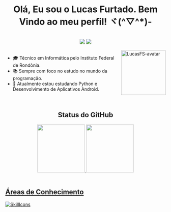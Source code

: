 <h1 align="center">Olá, Eu sou o Lucas Furtado. Bem Vindo ao meu perfil! ヾ(^▽^*)-</h1>
<br>

<div align="center">
  <a href="https://www.linkedin.com/in/lucas-furtado-souza" target="_blank" rel="noopener noreferrer"><img src="https://img.shields.io/badge/-LinkedIn-%230077B5?style=for-the-badge&logo=linkedin&logoColor=white"></a>
  <a href="mailto:lucasfurtado256@gmail.com" target="_blank" rel="noopener noreferrer"><img src="https://img.shields.io/badge/Gmail-D14836?style=for-the-badge&logo=gmail&logoColor=white"></a>
</div>
<br>
<img align="right" alt="LucasFS-avatar" src="https://media.discordapp.net/attachments/1066045440820256830/1080633203682971759/Gif-avatar-LucasFS-Borda.gif" width="140" height="140">


- 🎓 Técnico em Informática pelo Instituto Federal de Rondônia.
- 📚 Sempre com foco no estudo no mundo da programação.
- 📝 Atualmente estou estudando Python e Desenvolvimento de Aplicativos Android.

<br>

<div align="center">
  <h2>Status do GitHub</h2>
  <a href="https://github.com/lucasfurtadosouza">
  <img height="150em" src="https://github-readme-stats.vercel.app/api?username=lucasfurtadosouza&show_icons=true&theme=dracula&include_all_commits=true&count_private=true"/>
  <img height="150em" src="https://github-readme-stats.vercel.app/api/top-langs/?username=lucasfurtadosouza&layout=compact&langs_count=7&theme=dracula"/>
</div>
    
<br>
    
## Áreas de Conhecimento
[![SkillIcons](https://skillicons.dev/icons?i=cs,mysql,html,css,bootstrap,js,php)](https://skillicons.dev)
